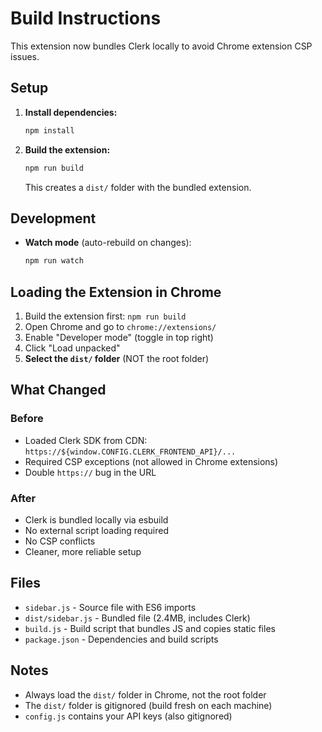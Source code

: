 # Build Instructions

This extension now bundles Clerk locally to avoid Chrome extension CSP issues.

## Setup

1. **Install dependencies:**
   ```bash
   npm install
   ```

2. **Build the extension:**
   ```bash
   npm run build
   ```

   This creates a `dist/` folder with the bundled extension.

## Development

- **Watch mode** (auto-rebuild on changes):
  ```bash
  npm run watch
  ```

## Loading the Extension in Chrome

1. Build the extension first: `npm run build`
2. Open Chrome and go to `chrome://extensions/`
3. Enable "Developer mode" (toggle in top right)
4. Click "Load unpacked"
5. **Select the `dist/` folder** (NOT the root folder)

## What Changed

### Before
- Loaded Clerk SDK from CDN: `https://${window.CONFIG.CLERK_FRONTEND_API}/...`
- Required CSP exceptions (not allowed in Chrome extensions)
- Double `https://` bug in the URL

### After
- Clerk is bundled locally via esbuild
- No external script loading required
- No CSP conflicts
- Cleaner, more reliable setup

## Files

- `sidebar.js` - Source file with ES6 imports
- `dist/sidebar.js` - Bundled file (2.4MB, includes Clerk)
- `build.js` - Build script that bundles JS and copies static files
- `package.json` - Dependencies and build scripts

## Notes

- Always load the `dist/` folder in Chrome, not the root folder
- The `dist/` folder is gitignored (build fresh on each machine)
- `config.js` contains your API keys (also gitignored)
